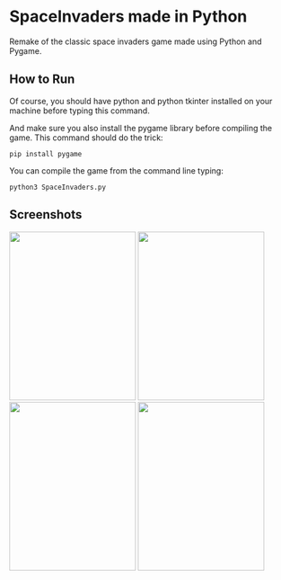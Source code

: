 # SpaceInvaders made in Python
Remake of the classic space invaders game made using Python and Pygame.

## How to Run

Of course, you should have python and python tkinter installed on your machine before typing this command.


And make sure you also install the pygame library before compiling the game.
This command should do the trick: 
```
pip install pygame
```

You can compile the game from the command line typing:
```
python3 SpaceInvaders.py
```


## Screenshots
<div>
  <img src="https://github.com/NoanFelipe/SpaceInvaders-Python/blob/main/Screenshots/Menu.png" width='225' height='300'>
  <img src="https://github.com/NoanFelipe/SpaceInvaders-Python/blob/main/Screenshots/RandomGameplay.png" width="225" height="300">
  <img src="https://github.com/NoanFelipe/SpaceInvaders-Python/blob/main/Screenshots/DeathScreen.png" width="225" height="300">
  <img src="https://github.com/NoanFelipe/SpaceInvaders-Python/blob/main/Screenshots/GameOverScreen.PNG" width="225" height="300">
</div>
